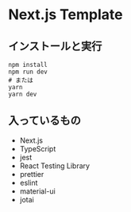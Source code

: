 # Next.js Template

## インストールと実行
```shell
npm install
npm run dev
# または
yarn
yarn dev
```

## 入っているもの
- Next.js
- TypeScript
- jest
- React Testing Library
- prettier
- eslint
- material-ui
- jotai